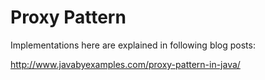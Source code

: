 # Proxy Pattern
Implementations here are explained in following blog posts:

http://www.javabyexamples.com/proxy-pattern-in-java/



